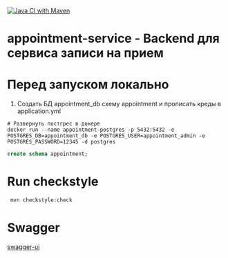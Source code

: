 [![Java CI with Maven](https://github.com/programmer-kazarin/appointment-service/actions/workflows/maven.yml/badge.svg)](https://github.com/programmer-kazarin/appointment-service/actions/workflows/maven.yml)
# appointment-service - Backend для сервиса записи на прием
# Перед запуском локально
1. Создать БД appointment_db схему appointment и прописать креды в application.yml
```shell
# Развернуть постгрес в докере
docker run --name appointment-postgres -p 5432:5432 -e POSTGRES_DB=appointment_db -e POSTGRES_USER=appointment_admin -e POSTGRES_PASSWORD=12345 -d postgres
```
```sql
create schema appointment;
```
# Run checkstyle
```bash
 mvn checkstyle:check
```
# Swagger
[swagger-ui](http://localhost:8080/swagger-ui/index.html)